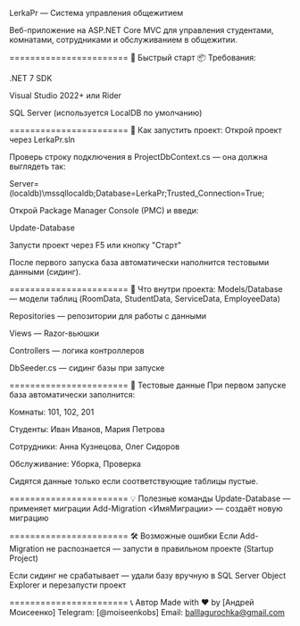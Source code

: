 LerkaPr — Система управления общежитием

Веб-приложение на ASP.NET Core MVC для управления студентами, комнатами, сотрудниками и обслуживанием в общежитии.

======================= 🚀 Быстрый старт
📦 Требования:

.NET 7 SDK

Visual Studio 2022+ или Rider

SQL Server (используется LocalDB по умолчанию)

======================= 🔧 Как запустить проект:
Открой проект через LerkaPr.sln

Проверь строку подключения в ProjectDbContext.cs — она должна выглядеть так:

Server=(localdb)\mssqllocaldb;Database=LerkaPr;Trusted_Connection=True;

Открой Package Manager Console (PMC) и введи:

Update-Database

Запусти проект через F5 или кнопку "Старт"

После первого запуска база автоматически наполнится тестовыми данными (сидинг).

======================= 🧠 Что внутри проекта:
Models/Database — модели таблиц (RoomData, StudentData, ServiceData, EmployeeData)

Repositories — репозитории для работы с данными

Views — Razor-вьюшки

Controllers — логика контроллеров

DbSeeder.cs — сидинг базы при запуске

======================= 🧪 Тестовые данные
При первом запуске база автоматически заполнится:

Комнаты: 101, 102, 201

Студенты: Иван Иванов, Мария Петрова

Сотрудники: Анна Кузнецова, Олег Сидоров

Обслуживание: Уборка, Проверка

Сидятся данные только если соответствующие таблицы пустые.

======================= 💡 Полезные команды
Update-Database — применяет миграции
Add-Migration <ИмяМиграции> — создаёт новую миграцию

======================= 🛠 Возможные ошибки
Если Add-Migration не распознается — запусти в правильном проекте (Startup Project)

Если сидинг не срабатывает — удали базу вручную в SQL Server Object Explorer и перезапусти проект

======================= 📞 Автор
Made with ❤️ by [Андрей Моисеенко]
Telegram: [@moiseenkobs]
Email: balllagurochka@gmail.com
